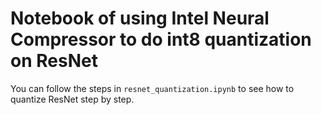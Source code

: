 # Notebook of using Intel Neural Compressor to do int8 quantization on ResNet

You can follow the steps in `resnet_quantization.ipynb` to see how to quantize ResNet step by step.